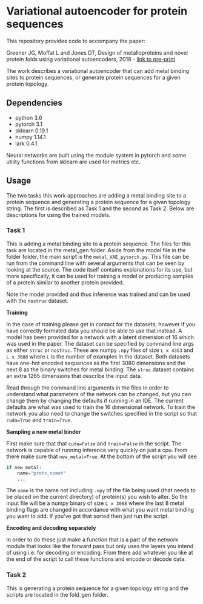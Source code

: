 # Variational autoencoder for protein sequences

This repository provides code to accompany the paper:

Greener JG, Moffat L and Jones DT, Design of metalloproteins and novel protein folds using variational autoencoders, 2018 - [link to pre-print](https://arxiv.org/abs/1806.09900)

The work describes a variational autoencoder that can add metal binding sites to protein sequences, or generate protein sequences for a given protein topology.

## Dependencies
* python 3.6
* pytorch 3.1
* sklearn 0.19.1
* numpy 1.14.1
* lark 0.4.1

Neural networks are built using the module system in pytorch and some utility functions from sklearn are used for metrics etc.

## Usage

The two tasks this work approaches are adding a metal binding site to a protein sequence and generating a protein sequence for a given topology string. The first is described as Task 1 and the second as Task 2. Below are descriptions for using the trained models.

### Task 1
This is adding a metal binding site to a protein sequence. The files for this task are located in the metal_gen folder. Aside from the model file in the folder folder, the main script is the `metal_VAE_pytorch.py`. This file can be run from the command line with several arguments that can be seen by looking at the source. The code itself contains explanations for its use, but more specifically, it can be used for training a model or producing samples of a protein similar to another protein provided.

Note the model provided and thus inference was trained and can be used with the `nostruc` dataset.

<b> Training </b>

In the case of training please get in contact for the datasets, however if you have correctly formated data you should be able to use that instead. A model has been provided for a network with a latent dimension of 16 which was used in the paper. The dataset can be specified by command line args as either `struc` or `nostruc`. These are numpy `.npy` files of size `L x 4353` and `L x 3088` where `L` is the number of examples in the dataset. Both datasets have one-hot encoded sequences as the first 3080 dimensions and the next 8 as the binary switches for metal binding. The `struc` dataset contains an extra 1265 dimensions that describe the input data.  

Read through the command line arguments in the files in order to understand what parameters of the network can be changed, but you can change them by changing the defaults if running in an IDE. The current defaults are what was used to train the 16 dimensional network. To train the network you also need to change the switches specified in the script so that `cuda=True` and `train=True`.

<b> Sampling a new metal binder </b>

First make sure that that `cuda=False` and `train=False` in the script. The network is capable of running inference very quickly on just a cpu. From there make sure that `new_metal=True`. At the bottom of the script you will see

```Python
if new_metal:
    name="prots_nomet"
    ...
```
The `name` is the name not including `.npy` of the file being used (that needs to be placed on the current directory) of protein(s) you wish to alter. So the input file will be a numpy binary of size `L x 3088` where the last 8 metal binding flags are changed in accordance with what you want metal binding you want to add. If you've got that sorted then just run the script.

<b> Encoding and decoding separately</b>

In order to do these just make a function that is a part of the network module that looks like the forward pass but only uses the layers you intend of using i.e. for decoding or encoding. From there add whatever you like at the end of the script to call these functions and encode or decode data.

### Task 2
This is generating a protein sequence for a given topology string and the scripts are located in the fold_gen folder.
